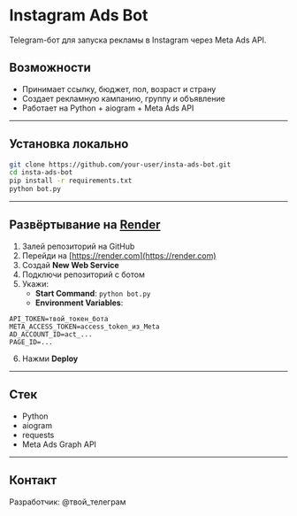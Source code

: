 # Instagram Ads Bot

Telegram-бот для запуска рекламы в Instagram через Meta Ads API.

## Возможности

- Принимает ссылку, бюджет, пол, возраст и страну
- Создает рекламную кампанию, группу и объявление
- Работает на Python + aiogram + Meta Ads API

---

## Установка локально

```bash
git clone https://github.com/your-user/insta-ads-bot.git
cd insta-ads-bot
pip install -r requirements.txt
python bot.py
```

---

## Развёртывание на [Render](https://render.com)

1. Залей репозиторий на GitHub
2. Перейди на [https://render.com](https://render.com)
3. Создай **New Web Service**
4. Подключи репозиторий с ботом
5. Укажи:
   - **Start Command**: `python bot.py`
   - **Environment Variables**:

```
API_TOKEN=твой_токен_бота
META_ACCESS_TOKEN=access_token_из_Meta
AD_ACCOUNT_ID=act_...
PAGE_ID=...
```

6. Нажми **Deploy**

---

## Стек

- Python
- aiogram
- requests
- Meta Ads Graph API

---

## Контакт

Разработчик: @твой_телеграм
